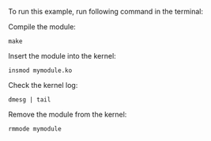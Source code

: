 To run this example, run following command in the terminal:

Compile the module:
~~~~~
make

~~~~~

Insert the module into the kernel:
~~~~~
insmod mymodule.ko

~~~~~

Check the kernel log:
~~~~~
dmesg | tail

~~~~~

Remove the module from the kernel:
~~~~~
rmmode mymodule

~~~~~
